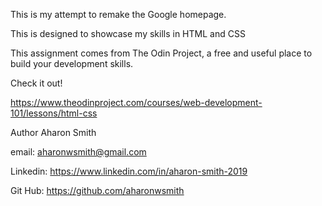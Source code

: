 This is my attempt to remake the Google homepage.

This is designed to showcase my skills in HTML and CSS

This assignment comes from The Odin Project, a free and useful place to build your development skills.

Check it out!

https://www.theodinproject.com/courses/web-development-101/lessons/html-css

Author Aharon Smith

email: aharonwsmith@gmail.com

Linkedin: https://www.linkedin.com/in/aharon-smith-2019

Git Hub: https://github.com/aharonwsmith